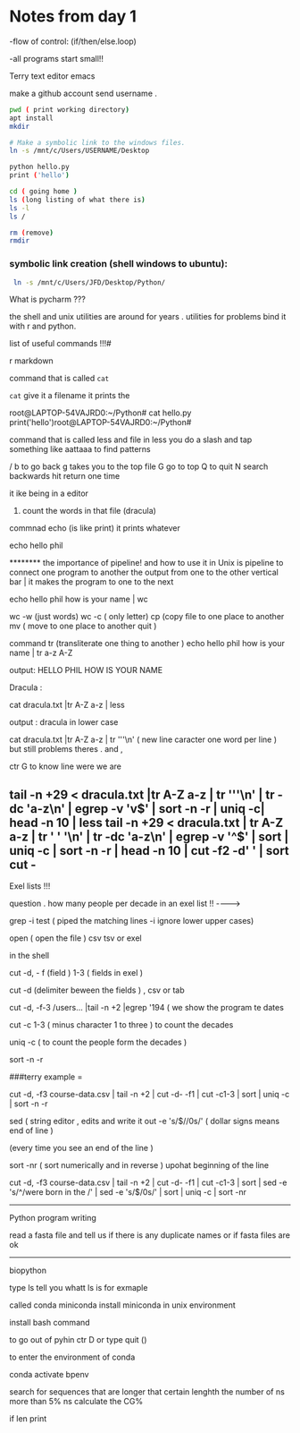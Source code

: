 # Notes from day 1

-flow of control: (if/then/else.loop)

-all programs start small!! 

Terry text editor emacs

make a github account send username . 

```sh
pwd ( print working directory)
apt install
mkdir 
```

```sh
# Make a symbolic link to the windows files.
ln -s /mnt/c/Users/USERNAME/Desktop
```

```sh
python hello.py
print ('hello')

cd ( going home )
ls (long listing of what there is) 
ls -l  
ls / 

rm (remove) 
rmdir
```


### symbolic link creation (shell windows to ubuntu):

```sh
 ln -s /mnt/c/Users/JFD/Desktop/Python/
```

What is pycharm ???
 
the shell and unix utilities are around for years . utilities for problems
bind it with r and python.
 
list of useful commands !!!# 

r markdown

command that is called `cat`

`cat` give it a filename it prints the 

root@LAPTOP-54VAJRD0:~/Python# cat hello.py
print('hello')root@LAPTOP-54VAJRD0:~/Python#

command that is called 
less and file 
in less you do a slash  and tap something like aattaaa  to find patterns 

/ 
b to go back 
g takes you to the top file 
G go to top 
Q to quit 
N search backwards
hit return one time

it ike being in a editor 

1. count the words in that file (dracula) 

commnad echo (is like print) it prints whatever 

echo hello phil

******** the importance of pipeline! and how to use it 
in Unix is pipeline to connect one program to another the output from one to the other 
vertical bar | it makes the program to one to the next 

echo hello phil how is your name | wc 

wc -w (just words) 
wc -c ( only letter)
cp (copy file to one place to another 
mv ( move to one place to another quit )

command tr (transliterate one thing to another ) 
echo hello phil how is your name | tr a-z A-Z 

output: HELLO PHIL HOW IS YOUR NAME

Dracula : 

cat dracula.txt |tr A-Z a-z | less 

output : dracula in lower case 

cat dracula.txt |tr A-Z a-z | tr '''\n' ( new line caracter one word per line ) but still problems theres . and , 

ctr G to know line were we are  

tail -n +29 < dracula.txt |tr A-Z a-z | tr '''\n' | tr -dc 'a-z\n' | egrep -v 'v$' | sort -n -r | uniq -c| head -n 10 | less
tail -n +29 < dracula.txt | tr A-Z a-z | tr ' ' '\n' | tr -dc 'a-z\n' | egrep -v '^$' | sort | uniq -c | sort -n -r | head -n 10  | cut -f2 -d' ' | sort
cut  -
--------------------------------------------------
Exel lists !!!

question . how many people per decade in an exel list !!
----> 

grep -i test 
( piped the matching lines -i ignore lower upper cases)

 open ( open the file ) csv tsv or exel 
 
 in the shell 
 
 cut -d, - f (field ) 1-3 ( fields in exel ) 
 
 cut -d (delimiter beween the fields )  , csv or tab 
 
 cut -d, -f-3 /users... |tail -n +2 |egrep '194 ( we show the program te dates 
 
 cut -c 1-3  ( minus character 1 to three )  to count the decades 
 
 uniq -c ( to count the people form the decades ) 
 
 sort -n -r 
 
 ###terry example = 
 
 cut -d, -f3 course-data.csv | tail -n +2 | cut -d- -f1 | cut -c1-3 | sort | uniq -c | sort -n -r
 
 sed ( string editor , edits and write it out -e 's/$//0s/' ( dollar signs means end of line ) 
 
 (every time you see an end of the line )
 
 sort -nr ( sort numerically and in reverse ) 
upohat beginning of the line 

cut -d, -f3 course-data.csv | tail -n +2 | cut -d- -f1 | cut -c1-3 | sort | sed -e 's/^/were born in the /' |  sed -e 's/$/0s/' | sort | uniq -c | sort -nr
**************************************

Python program writing 

read a fasta file and tell us if there is any duplicate names or if fasta files are ok 

------------------------------
biopython 
 
 type ls 
 tell you whatt ls is for exmaple 
 
 called conda miniconda 
 install miniconda in unix environment 
 
 install bash command 
 
 to go out of pyhin ctr D 
 or type quit ()
 
 to enter the environment of conda  
 
 conda activate bpenv
 
 search for sequences that are longer that certain lenghth 
 the number of ns more than 5% ns 
 calculate the CG% 
 
 if len print 

